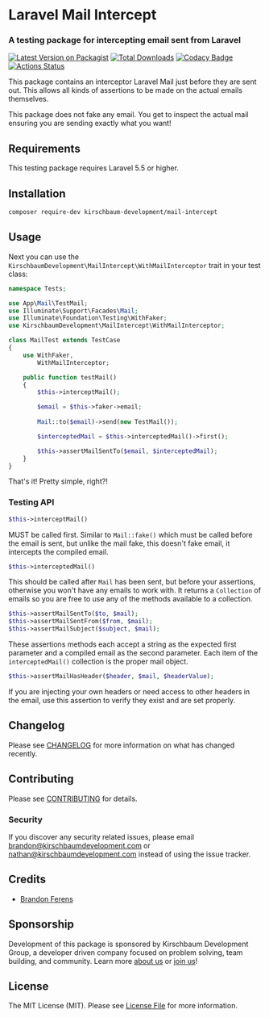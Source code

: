 # Laravel Mail Intercept
### A testing package for intercepting email sent from Laravel

[![Latest Version on Packagist](https://img.shields.io/packagist/v/kirschbaum-development/mail-intercept.svg)](https://packagist.org/packages/kirschbaum-development/mail-intercept)
[![Total Downloads](https://img.shields.io/packagist/dt/kirschbaum-development/mail-intercept.svg)](https://packagist.org/packages/kirschbaum-development/mail-intercept)
[![Codacy Badge](https://api.codacy.com/project/badge/Grade/cc0749987c38426ebc8b0059c1171e27)](https://www.codacy.com/manual/Kirschbaum/mail-intercept?utm_source=github.com&amp;utm_medium=referral&amp;utm_content=kirschbaum-development/mail-intercept&amp;utm_campaign=Badge_Grade)
[![Actions Status](https://github.com/kirschbaum-development/mail-intercept/workflows/CI/badge.svg)](https://github.com/kirschbaum-development/mail-intercept/actions)

This package contains an interceptor Laravel Mail just before they are sent out. This allows all kinds of assertions to be made on the actual emails themselves. 

This package does not fake any email. You get to inspect the actual mail ensuring you are sending exactly what you want!

## Requirements

This testing package requires Laravel 5.5 or higher.

## Installation

```bash
composer require-dev kirschbaum-development/mail-intercept
```

## Usage

Next you can use the `KirschbaumDevelopment\MailIntercept\WithMailInterceptor` trait in your test class:

```php
namespace Tests;

use App\Mail\TestMail;
use Illuminate\Support\Facades\Mail;
use Illuminate\Foundation\Testing\WithFaker;
use KirschbaumDevelopment\MailIntercept\WithMailInterceptor;

class MailTest extends TestCase
{
    use WithFaker,
        WithMailInterceptor;

    public function testMail()
    {
        $this->interceptMail();

        $email = $this->faker->email;
        
        Mail::to($email)->send(new TestMail());

        $interceptedMail = $this->interceptedMail()->first();

        $this->assertMailSentTo($email, $interceptedMail);
    }
}
```

That's it! Pretty simple, right?!

### Testing API

```php
$this->interceptMail()
```

MUST be called first. Similar to `Mail::fake()` which must be called before the email is sent, but unlike the mail fake, this doesn't fake email, it intercepts the compiled email. 

```php
$this->interceptedMail()
```

This should be called after `Mail` has been sent, but before your assertions, otherwise you won't have any emails to work with. It returns a `Collection` of emails so you are free to use any of the methods available to a collection.

```php
$this->assertMailSentTo($to, $mail);
$this->assertMailSentFrom($from, $mail);
$this->assertMailSubject($subject, $mail);
```

These assertions methods each accept a string as the expected first parameter and a compiled email as the second parameter. Each item of the `interceptedMail()` collection is the proper mail object.

```php
$this->assertMailHasHeader($header, $mail, $headerValue);
```

If you are injecting your own headers or need access to other headers in the email, use this assertion to verify they exist and are set properly.

## Changelog

Please see [CHANGELOG](CHANGELOG.md) for more information on what has changed recently.

## Contributing

Please see [CONTRIBUTING](CONTRIBUTING.md) for details.

### Security

If you discover any security related issues, please email brandon@kirschbaumdevelopment.com or nathan@kirschbaumdevelopment.com instead of using the issue tracker.

## Credits

- [Brandon Ferens](https://github.com/brandonferens)

## Sponsorship

Development of this package is sponsored by Kirschbaum Development Group, a developer driven company focused on problem solving, team building, and community. Learn more [about us](https://kirschbaumdevelopment.com) or [join us](https://careers.kirschbaumdevelopment.com)!

## License

The MIT License (MIT). Please see [License File](LICENSE.md) for more information.
